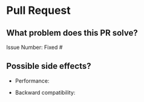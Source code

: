 # Pull Request

## What problem does this PR solve?

Issue Number: Fixed #

## Possible side effects?

- Performance:

- Backward compatibility:
